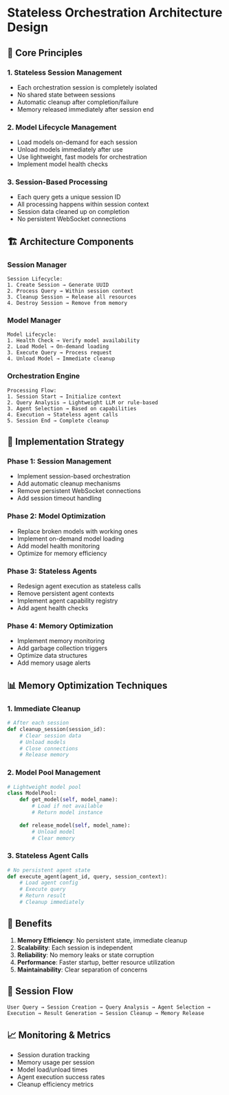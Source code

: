 # Stateless Orchestration Architecture Design

## 🎯 Core Principles

### 1. **Stateless Session Management**
- Each orchestration session is completely isolated
- No shared state between sessions
- Automatic cleanup after completion/failure
- Memory released immediately after session end

### 2. **Model Lifecycle Management**
- Load models on-demand for each session
- Unload models immediately after use
- Use lightweight, fast models for orchestration
- Implement model health checks

### 3. **Session-Based Processing**
- Each query gets a unique session ID
- All processing happens within session context
- Session data cleaned up on completion
- No persistent WebSocket connections

## 🏗️ Architecture Components

### **Session Manager**
```
Session Lifecycle:
1. Create Session → Generate UUID
2. Process Query → Within session context
3. Cleanup Session → Release all resources
4. Destroy Session → Remove from memory
```

### **Model Manager**
```
Model Lifecycle:
1. Health Check → Verify model availability
2. Load Model → On-demand loading
3. Execute Query → Process request
4. Unload Model → Immediate cleanup
```

### **Orchestration Engine**
```
Processing Flow:
1. Session Start → Initialize context
2. Query Analysis → Lightweight LLM or rule-based
3. Agent Selection → Based on capabilities
4. Execution → Stateless agent calls
5. Session End → Complete cleanup
```

## 🔧 Implementation Strategy

### **Phase 1: Session Management**
- Implement session-based orchestration
- Add automatic cleanup mechanisms
- Remove persistent WebSocket connections
- Add session timeout handling

### **Phase 2: Model Optimization**
- Replace broken models with working ones
- Implement on-demand model loading
- Add model health monitoring
- Optimize for memory efficiency

### **Phase 3: Stateless Agents**
- Redesign agent execution as stateless calls
- Remove persistent agent contexts
- Implement agent capability registry
- Add agent health checks

### **Phase 4: Memory Optimization**
- Implement memory monitoring
- Add garbage collection triggers
- Optimize data structures
- Add memory usage alerts

## 📊 Memory Optimization Techniques

### **1. Immediate Cleanup**
```python
# After each session
def cleanup_session(session_id):
    # Clear session data
    # Unload models
    # Close connections
    # Release memory
```

### **2. Model Pool Management**
```python
# Lightweight model pool
class ModelPool:
    def get_model(self, model_name):
        # Load if not available
        # Return model instance
    
    def release_model(self, model_name):
        # Unload model
        # Clear memory
```

### **3. Stateless Agent Calls**
```python
# No persistent agent state
def execute_agent(agent_id, query, session_context):
    # Load agent config
    # Execute query
    # Return result
    # Cleanup immediately
```

## 🚀 Benefits

1. **Memory Efficiency**: No persistent state, immediate cleanup
2. **Scalability**: Each session is independent
3. **Reliability**: No memory leaks or state corruption
4. **Performance**: Faster startup, better resource utilization
5. **Maintainability**: Clear separation of concerns

## 🔄 Session Flow

```
User Query → Session Creation → Query Analysis → Agent Selection → 
Execution → Result Generation → Session Cleanup → Memory Release
```

## 📈 Monitoring & Metrics

- Session duration tracking
- Memory usage per session
- Model load/unload times
- Agent execution success rates
- Cleanup efficiency metrics
